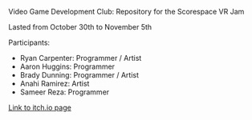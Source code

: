 Video Game Development Club: Repository for the Scorespace VR Jam

Lasted from October 30th to November 5th

Participants:
- Ryan Carpenter: Programmer / Artist
- Aaron Huggins: Programmer
- Brady Dunning: Programmer / Artist
- Anahi Ramirez: Artist
- Sameer Reza: Programmer

[Link to itch.io page](https://heatwave-studios.itch.io/dunk)
